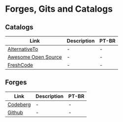 # Forges, Gits and Catalogs

## Catalogs

| Link | Description | PT-BR |
|-|-|-|
| [AlternativeTo](https://alternativeto.net/) | - | - |
| [Awesome Open Source](https://awesomeopensource.com/) | - | - |
| [FreshCode](https://freshcode.club/) | - | - |

## Forges

| Link | Description | PT-BR |
|-|-|-|
| [Codeberg](https://codeberg.org/) | - | - |
| [Github](https://github.com/) | - | - |